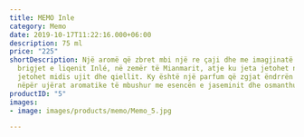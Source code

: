 ```yaml
---
title: MEMO Inle
category: Memo
date: 2019-10-17T11:22:16.000+06:00
description: 75 ml
price: "225"
shortDescription: Një aromë që zbret mbi një re çaji dhe me imagjinatë të dërgon në
  brigjet e liqenit Inlé, në zemër të Mianmarit, atje ku jeta jetohet në ujë dh eku
  jetohet midis ujit dhe qiellit. Ky është një parfum që zgjat ëndrrën e rrëshqitjes
  nëpër ujërat aromatike të mbushur me esencën e jaseminit dhe osmanthusit.  **75ml-EDP-UNISEX**
productID: "5"
images:
- image: images/products/memo/Memo_5.jpg

---
```

